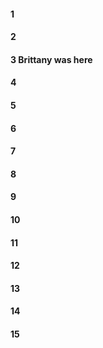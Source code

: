 #### 1
#### 2
#### 3 Brittany was here 
#### 4
#### 5
#### 6
#### 7
#### 8
#### 9
#### 10
#### 11
#### 12
#### 13
#### 14
#### 15